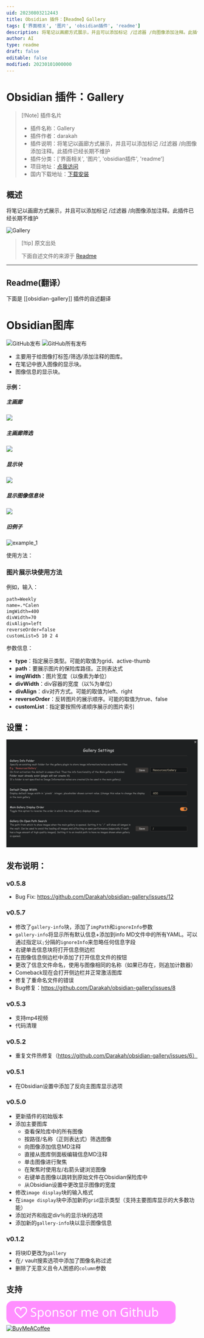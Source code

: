 ```yaml
---
uid: 20230803212443
title: Obsidian 插件：【Readme】Gallery
tags: ['界面相关', '图片', 'obsidian插件', 'readme']
description: 将笔记以画廊方式展示，并且可以添加标记 /过滤器 /向图像添加注释。此插件已经长期不维护
author: AI
type: readme
draft: false
editable: false
modified: 20230101000000
---
```


# Obsidian 插件：Gallery

> [!Note] 插件名片
> - 插件名称：Gallery
> - 插件作者：darakah
> - 插件说明：将笔记以画廊方式展示，并且可以添加标记 /过滤器 /向图像添加注释。此插件已经长期不维护
> - 插件分类：['界面相关', '图片', 'obsidian插件', 'readme']
> - 项目地址：[点我访问](https://github.com/Darakah/obsidian-gallery)
> - 国内下载地址：[下载安装](https://pkmer.cn/products/plugin/pluginMarket/?obsidian-gallery)

## 概述

将笔记以画廊方式展示，并且可以添加标记 /过滤器 /向图像添加注释。此插件已经长期不维护

![Gallery](https://cdn.pkmer.cn/covers/obsidian-gallery.png!pkmer)

> [!tip] 原文出处
> 
>下面自述文件的来源于 [Readme](https://ghproxy.net/https://raw.githubusercontent.com/Darakah/obsidian-gallery/main/README.md)
> 

---

## Readme(翻译）

下面是 [[obsidian-gallery]] 插件的自述翻译



# Obsidian图库
![GitHub发布](https://img.shields.io/github/v/release/Darakah/obsidian-gallery)
![GitHub所有发布](https://img.shields.io/github/downloads/Darakah/obsidian-gallery/total)

- 主要用于给图像打标签/筛选/添加注释的图库。
- 在笔记中嵌入图像的显示块。
- 图像信息的显示块。

#### 示例：

##### 主画廊
![](https://raw.githubusercontent.com/Darakah/obsidian-gallery/main/images/Example_main_gallery_1.gif)

##### 主画廊筛选

![](https://raw.githubusercontent.com/Darakah/obsidian-gallery/main/images/Example_main_gallery_2.gif)

##### 显示块

![](https://raw.githubusercontent.com/Darakah/obsidian-gallery/main/images/Example_Display_Block.gif)

##### 显示图像信息块

![](https://raw.githubusercontent.com/Darakah/obsidian-gallery/main/images/Example_Info_Block.gif)

##### 旧例子
![example_1](https://raw.githubusercontent.com/Darakah/obsidian-gallery/main/images/example_1.png)

使用方法：

### 图片展示块使用方法
例如，输入：

```
path=Weekly
name=.*Calen
imgWidth=400
divWidth=70
divAlign=left
reverseOrder=false
customList=5 10 2 4
```

参数信息：
- **type**：指定展示类型。可能的取值为grid、active-thumb
- **path**：要展示图片的保险库路径。正则表达式
- **imgWidth**：图片宽度（以像素为单位）
- **divWidth**：div容器的宽度（以%为单位）
- **divAlign**：div对齐方式。可能的取值为left、right
- **reverseOrder**：反转图片的展示顺序。可能的取值为true、false
- **customList**：指定要按照传递顺序展示的图片索引

## 设置：

![](https://raw.githubusercontent.com/Darakah/obsidian-gallery/main/images/Gallery_Settings.png)

## 发布说明：

### v0.5.8
- Bug Fix: https://github.com/Darakah/obsidian-gallery/issues/12

### v0.5.7
- 修改了`gallery-info`块，添加了`imgPath`和`ignoreInfo`参数
- `gallery-info`将显示所有默认信息+添加到info MD文件中的所有YAML。可以通过指定以`;`分隔的`ignoreInfo`来忽略任何信息字段
- 右键单击信息块将打开信息侧边栏
- 在图像信息侧边栏中添加了打开信息文件的按钮
- 更改了信息文件命名，使用与图像相同的名称（如果已存在，则追加计数器）
- Comeback现在会打开侧边栏并正常激活图库
- 修复了重命名文件的错误
- Bug修复：https://github.com/Darakah/obsidian-gallery/issues/8

### v0.5.3
- 支持mp4视频
- 代码清理

### v0.5.2
- 重复文件热修复（https://github.com/Darakah/obsidian-gallery/issues/6）

### v0.5.1
- 在Obsidian设置中添加了反向主图库显示选项

### v0.5.0
- 更新插件的初始版本
- 添加主要图库
  - 查看保险库中的所有图像
  - 按路径/名称（正则表达式）筛选图像
  - 向图像添加信息MD注释
  - 直接从图库侧面板编辑信息MD注释
  - 单击图像进行聚焦
  - 在聚焦时使用左/右箭头键浏览图像
  - 右键单击图像以跳转到原始文件在Obsidian保险库中
  - 从Obsidian设置中更改显示图像的宽度
- 修改`image display`块的输入格式
- 在`image display`块中添加新的`grid`显示类型（支持主要图库显示的大多数功能）
- 添加对齐和指定div％的显示块的选项
- 添加新的`gallery-info`块以显示图像信息

### v0.1.2
- 将块ID更改为`gallery`
- 在`/` vault搜索选项中添加了图像名称过滤
- 删除了无意义且令人困惑的`column`参数

## 支持
[![Github赞助](https://raw.githubusercontent.com/Darakah/Darakah/e0fe245eaef23cb4a5f19fe9a09a9df0c0cdc8e1/icons/github_sponsor_btn.svg)](https://github.com/sponsors/Darakah) [<img src="https://cdn.buymeacoffee.com/buttons/v2/default-yellow.png" alt="BuyMeACoffee" width="100">](https://www.buymeacoffee.com/darakah)



